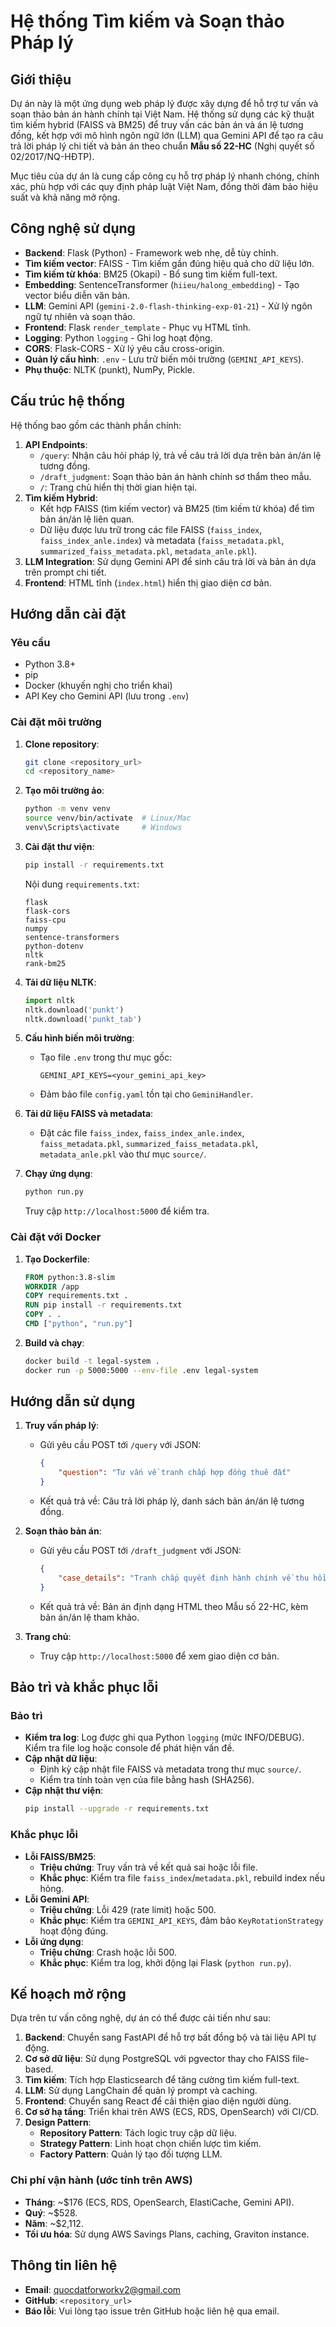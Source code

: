 # Hệ thống Tìm kiếm và Soạn thảo Pháp lý

## Giới thiệu

Dự án này là một ứng dụng web pháp lý được xây dựng để hỗ trợ tư vấn và soạn thảo bản án hành chính tại Việt Nam. Hệ thống sử dụng các kỹ thuật tìm kiếm hybrid (FAISS và BM25) để truy vấn các bản án và án lệ tương đồng, kết hợp với mô hình ngôn ngữ lớn (LLM) qua Gemini API để tạo ra câu trả lời pháp lý chi tiết và bản án theo chuẩn **Mẫu số 22-HC** (Nghị quyết số 02/2017/NQ-HĐTP).

Mục tiêu của dự án là cung cấp công cụ hỗ trợ pháp lý nhanh chóng, chính xác, phù hợp với các quy định pháp luật Việt Nam, đồng thời đảm bảo hiệu suất và khả năng mở rộng.

## Công nghệ sử dụng

- **Backend**: Flask (Python) - Framework web nhẹ, dễ tùy chỉnh.
- **Tìm kiếm vector**: FAISS - Tìm kiếm gần đúng hiệu quả cho dữ liệu lớn.
- **Tìm kiếm từ khóa**: BM25 (Okapi) - Bổ sung tìm kiếm full-text.
- **Embedding**: SentenceTransformer (`hiieu/halong_embedding`) - Tạo vector biểu diễn văn bản.
- **LLM**: Gemini API (`gemini-2.0-flash-thinking-exp-01-21`) - Xử lý ngôn ngữ tự nhiên và soạn thảo.
- **Frontend**: Flask `render_template` - Phục vụ HTML tĩnh.
- **Logging**: Python `logging` - Ghi log hoạt động.
- **CORS**: Flask-CORS - Xử lý yêu cầu cross-origin.
- **Quản lý cấu hình**: `.env` - Lưu trữ biến môi trường (`GEMINI_API_KEYS`).
- **Phụ thuộc**: NLTK (punkt), NumPy, Pickle.

## Cấu trúc hệ thống

Hệ thống bao gồm các thành phần chính:
1. **API Endpoints**:
   - `/query`: Nhận câu hỏi pháp lý, trả về câu trả lời dựa trên bản án/án lệ tương đồng.
   - `/draft_judgment`: Soạn thảo bản án hành chính sơ thẩm theo mẫu.
   - `/`: Trang chủ hiển thị thời gian hiện tại.
2. **Tìm kiếm Hybrid**:
   - Kết hợp FAISS (tìm kiếm vector) và BM25 (tìm kiếm từ khóa) để tìm bản án/án lệ liên quan.
   - Dữ liệu được lưu trữ trong các file FAISS (`faiss_index`, `faiss_index_anle.index`) và metadata (`faiss_metadata.pkl`, `summarized_faiss_metadata.pkl`, `metadata_anle.pkl`).
3. **LLM Integration**: Sử dụng Gemini API để sinh câu trả lời và bản án dựa trên prompt chi tiết.
4. **Frontend**: HTML tĩnh (`index.html`) hiển thị giao diện cơ bản.

## Hướng dẫn cài đặt

### Yêu cầu
- Python 3.8+
- pip
- Docker (khuyến nghị cho triển khai)
- API Key cho Gemini API (lưu trong `.env`)

### Cài đặt môi trường
1. **Clone repository**:
   ```bash
   git clone <repository_url>
   cd <repository_name>
   ```

2. **Tạo môi trường ảo**:
   ```bash
   python -m venv venv
   source venv/bin/activate  # Linux/Mac
   venv\Scripts\activate     # Windows
   ```

3. **Cài đặt thư viện**:
   ```bash
   pip install -r requirements.txt
   ```
   Nội dung `requirements.txt`:
   ```
   flask
   flask-cors
   faiss-cpu
   numpy
   sentence-transformers
   python-dotenv
   nltk
   rank-bm25
   ```

4. **Tải dữ liệu NLTK**:
   ```python
   import nltk
   nltk.download('punkt')
   nltk.download('punkt_tab')
   ```

5. **Cấu hình biến môi trường**:
   - Tạo file `.env` trong thư mục gốc:
     ```
     GEMINI_API_KEYS=<your_gemini_api_key>
     ```
   - Đảm bảo file `config.yaml` tồn tại cho `GeminiHandler`.

6. **Tải dữ liệu FAISS và metadata**:
   - Đặt các file `faiss_index`, `faiss_index_anle.index`, `faiss_metadata.pkl`, `summarized_faiss_metadata.pkl`, `metadata_anle.pkl` vào thư mục `source/`.

7. **Chạy ứng dụng**:
   ```bash
   python run.py
   ```
   Truy cập `http://localhost:5000` để kiểm tra.

### Cài đặt với Docker
1. **Tạo Dockerfile**:
   ```dockerfile
   FROM python:3.8-slim
   WORKDIR /app
   COPY requirements.txt .
   RUN pip install -r requirements.txt
   COPY . .
   CMD ["python", "run.py"]
   ```

2. **Build và chạy**:
   ```bash
   docker build -t legal-system .
   docker run -p 5000:5000 --env-file .env legal-system
   ```

## Hướng dẫn sử dụng

1. **Truy vấn pháp lý**:
   - Gửi yêu cầu POST tới `/query` với JSON:
     ```json
     {
         "question": "Tư vấn về tranh chấp hợp đồng thuê đất"
     }
     ```
   - Kết quả trả về: Câu trả lời pháp lý, danh sách bản án/án lệ tương đồng.

2. **Soạn thảo bản án**:
   - Gửi yêu cầu POST tới `/draft_judgment` với JSON:
     ```json
     {
         "case_details": "Tranh chấp quyết định hành chính về thu hồi đất tại Hà Nội..."
     }
     ```
   - Kết quả trả về: Bản án định dạng HTML theo Mẫu số 22-HC, kèm bản án/án lệ tham khảo.

3. **Trang chủ**:
   - Truy cập `http://localhost:5000` để xem giao diện cơ bản.

## Bảo trì và khắc phục lỗi

### Bảo trì
- **Kiểm tra log**: Log được ghi qua Python `logging` (mức INFO/DEBUG). Kiểm tra file log hoặc console để phát hiện vấn đề.
- **Cập nhật dữ liệu**:
  - Định kỳ cập nhật file FAISS và metadata trong thư mục `source/`.
  - Kiểm tra tính toàn vẹn của file bằng hash (SHA256).
- **Cập nhật thư viện**:
  ```bash
  pip install --upgrade -r requirements.txt
  ```

### Khắc phục lỗi
- **Lỗi FAISS/BM25**:
  - **Triệu chứng**: Truy vấn trả về kết quả sai hoặc lỗi file.
  - **Khắc phục**: Kiểm tra file `faiss_index`/`metadata.pkl`, rebuild index nếu hỏng.
- **Lỗi Gemini API**:
  - **Triệu chứng**: Lỗi 429 (rate limit) hoặc 500.
  - **Khắc phục**: Kiểm tra `GEMINI_API_KEYS`, đảm bảo `KeyRotationStrategy` hoạt động đúng.
- **Lỗi ứng dụng**:
  - **Triệu chứng**: Crash hoặc lỗi 500.
  - **Khắc phục**: Kiểm tra log, khởi động lại Flask (`python run.py`).

## Kế hoạch mở rộng
Dựa trên tư vấn công nghệ, dự án có thể được cải tiến như sau:
1. **Backend**: Chuyển sang FastAPI để hỗ trợ bất đồng bộ và tài liệu API tự động.
2. **Cơ sở dữ liệu**: Sử dụng PostgreSQL với pgvector thay cho FAISS file-based.
3. **Tìm kiếm**: Tích hợp Elasticsearch để tăng cường tìm kiếm full-text.
4. **LLM**: Sử dụng LangChain để quản lý prompt và caching.
5. **Frontend**: Chuyển sang React để cải thiện giao diện người dùng.
6. **Cơ sở hạ tầng**: Triển khai trên AWS (ECS, RDS, OpenSearch) với CI/CD.
7. **Design Pattern**:
   - **Repository Pattern**: Tách logic truy cập dữ liệu.
   - **Strategy Pattern**: Linh hoạt chọn chiến lược tìm kiếm.
   - **Factory Pattern**: Quản lý tạo đối tượng LLM.

### Chi phí vận hành (ước tính trên AWS)
- **Tháng**: ~$176 (ECS, RDS, OpenSearch, ElastiCache, Gemini API).
- **Quý**: ~$528.
- **Năm**: ~$2,112.
- **Tối ưu hóa**: Sử dụng AWS Savings Plans, caching, Graviton instance.

## Thông tin liên hệ
- **Email**: quocdatforworkv2@gmail.com
- **GitHub**: `<repository_url>`
- **Báo lỗi**: Vui lòng tạo issue trên GitHub hoặc liên hệ qua email.
